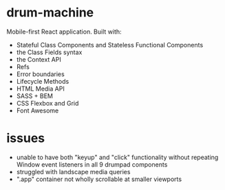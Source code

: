 # drum-machine
Mobile-first React application. Built with:

- Stateful Class Components and Stateless Functional Components
- the Class Fields syntax
- the Context API
- Refs
- Error boundaries
- Lifecycle Methods
- HTML Media API
- SASS + BEM
- CSS Flexbox and Grid
- Font Awesome

# issues
- unable to have both "keyup" and "click" functionality without repeating Window event listeners in all 9 drumpad components
- struggled with landscape media queries
- ".app" container not wholly scrollable at smaller viewports
